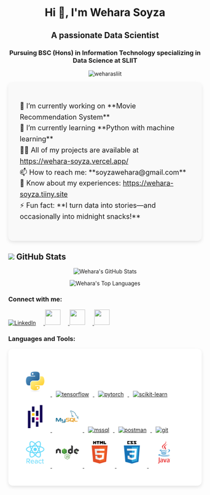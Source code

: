 <h1 align="center">Hi 👋, I'm Wehara Soyza</h1>
<h2 align="center">A passionate Data Scientist</h2>
<h3 align="center">Pursuing BSC (Hons) in Information Technology specializing in Data Science at SLIIT</h3>

<p align="center">
  <img src="https://komarev.com/ghpvc/?username=weharasliit&label=Profile%20views&color=0e75b6&style=flat" alt="weharasliit" />
</p>

<div style="background-color: #f9f9f9; padding: 30px; border-radius: 12px; box-shadow: 0 4px 10px rgba(0, 0, 0, 0.1);">
  <ul style="list-style-type: none; padding: 0; font-size: 18px; line-height: 1.6;">
    <li>🔭 I’m currently working on **Movie Recommendation System**</li>
    <li>🌱 I’m currently learning **Python with machine learning**</li>
    <li>👨‍💻 All of my projects are available at <a href="https://wehara-soyza.vercel.app/" target="_blank">https://wehara-soyza.vercel.app/</a></li>
    <li>📫 How to reach me: **soyzawehara@gmail.com**</li>
    <li>📄 Know about my experiences: <a href="https://wehara-soyza.tiiny.site" target="_blank">https://wehara-soyza.tiiny.site</a></li>
    <li>⚡ Fun fact: **I turn data into stories—and occasionally into midnight snacks!**</li>
  </ul>
</div>

## <img src="https://media2.giphy.com/media/QssGEmpkyEOhBCb7e1/giphy.gif?cid=ecf05e47a0n3gi1bfqntqmob8g9aid1oyj2wr3ds3mg700bl&rid=giphy.gif" width="25"><b> GitHub Stats</b>

<div align="center">
  
![Wehara's GitHub Stats](https://github-readme-stats.vercel.app/api?username=weharasliit&theme=dracula&hide_border=false&include_all_commits=true&count_private=true)<br/>
  
![Wehara's Top Languages](https://github-readme-stats.vercel.app/api/top-langs/?username=weharasliit&theme=dracula&hide_border=false&include_all_commits=true&count_private=true&layout=compact)
</div>

<h3 align="left">Connect with me:</h3>
<p align="left">
  <a href="www.linkedin.com/in/wehara-soyza-596717322" target="blank">
    <img src="https://raw.githubusercontent.com/rahuldkjain/github-profile-readme-generator/master/src/images/icons/Social/linked-in-alt.svg" alt="LinkedIn" height="40" width="40" style="margin-right: 20px; transition: transform 0.3s;"/>
  </a>
  <a href="https://github.com/weharaSliit" target="_blank">
    <img src="https://img.icons8.com/doodle/40/000000/github--v1.png" height="40" width="40" style="margin-right: 20px; transition: transform 0.3s;" />
  </a>
  <a href="mailto:soyzawehara@gmail.com" target="_blank">
    <img src="https://img.icons8.com/doodle/40/000000/gmail-new.png" height="40" width="40" style="margin-right: 20px; transition: transform 0.3s;" />
  </a>
  
  <a href="https://wehara-soyza.tiiny.site" target="_blank">
    <img src="https://img.icons8.com/ultraviolet/2x/resume.png" height="40" width="40" style="margin-right: 20px; transition: transform 0.3s;" />
  </a>
</p>

<h3 align="left">Languages and Tools:</h3>
<div style="background-color: #ffffff; padding: 30px; border-radius: 12px; box-shadow: 0 4px 10px rgba(0, 0, 0, 0.1);">
  <p align="left">
    <a href="https://www.python.org" target="_blank" rel="noreferrer">
      <img src="https://raw.githubusercontent.com/devicons/devicon/master/icons/python/python-original.svg" alt="python" width="60" height="60" style="margin: 10px; transition: transform 0.3s;"/>
    </a>
    <a href="https://www.tensorflow.org" target="_blank" rel="noreferrer">
      <img src="https://www.vectorlogo.zone/logos/tensorflow/tensorflow-icon.svg" alt="tensorflow" width="60" height="60" style="margin: 10px; transition: transform 0.3s;"/>
    </a>
    <a href="https://www.pytorch.org" target="_blank" rel="noreferrer">
      <img src="https://www.vectorlogo.zone/logos/pytorch/pytorch-icon.svg" alt="pytorch" width="60" height="60" style="margin: 10px; transition: transform 0.3s;"/>
    </a>
    <a href="https://scikit-learn.org/" target="_blank" rel="noreferrer">
      <img src="https://upload.wikimedia.org/wikipedia/commons/0/05/Scikit_learn_logo_small.svg" alt="scikit-learn" width="60" height="60" style="margin: 10px; transition: transform 0.3s;"/>
    </a>
    <a href="https://pandas.pydata.org/" target="_blank" rel="noreferrer">
      <img src="https://raw.githubusercontent.com/devicons/devicon/2ae2a900d2f041da66e950e4d48052658d850630/icons/pandas/pandas-original.svg" alt="pandas" width="60" height="60" style="margin: 10px; transition: transform 0.3s;"/>
    </a>
    <a href="https://www.mysql.com/" target="_blank" rel="noreferrer">
      <img src="https://raw.githubusercontent.com/devicons/devicon/master/icons/mysql/mysql-original-wordmark.svg" alt="mysql" width="60" height="60" style="margin: 10px; transition: transform 0.3s;"/>
    </a>
    <a href="https://www.microsoft.com/en-us/sql-server" target="_blank" rel="noreferrer">
      <img src="https://www.svgrepo.com/show/303229/microsoft-sql-server-logo.svg" alt="mssql" width="60" height="60" style="margin: 10px; transition: transform 0.3s;"/>
    </a>
    <a href="https://www.postman.com" target="_blank" rel="noreferrer">
      <img src="https://www.vectorlogo.zone/logos/getpostman/getpostman-icon.svg" alt="postman" width="60" height="60" style="margin: 10px; transition: transform 0.3s;"/>
    </a>
    <a href="https://git-scm.com/" target="_blank" rel="noreferrer">
      <img src="https://www.vectorlogo.zone/logos/git-scm/git-scm-icon.svg" alt="git" width="60" height="60" style="margin: 10px; transition: transform 0.3s;"/>
    </a>
    <a href="https://reactjs.org/" target="_blank" rel="noreferrer">
      <img src="https://raw.githubusercontent.com/devicons/devicon/master/icons/react/react-original-wordmark.svg" alt="react" width="60" height="60" style="margin: 10px; transition: transform 0.3s;"/>
    </a>
    <a href="https://nodejs.org" target="_blank" rel="noreferrer">
      <img src="https://raw.githubusercontent.com/devicons/devicon/master/icons/nodejs/nodejs-original-wordmark.svg" alt="nodejs" width="60" height="60" style="margin: 10px; transition: transform 0.3s;"/>
    </a>
    <a href="https://www.w3.org/html/" target="_blank" rel="noreferrer">
      <img src="https://raw.githubusercontent.com/devicons/devicon/master/icons/html5/html5-original-wordmark.svg" alt="html5" width="60" height="60" style="margin: 10px; transition: transform 0.3s;"/>
    </a>
    <a href="https://www.w3schools.com/css/" target="_blank" rel="noreferrer">
      <img src="https://raw.githubusercontent.com/devicons/devicon/master/icons/css3/css3-original-wordmark.svg" alt="css3" width="60" height="60" style="margin: 10px; transition: transform 0.3s;"/>
    </a>
    <a href="https://www.java.com" target="_blank" rel="noreferrer">
      <img src="https://raw.githubusercontent.com/devicons/devicon/master/icons/java/java-original-wordmark.svg" alt="java" width="60" height="60" style="margin: 10px; transition: transform 0.3s;"/>
    </a>
    
  </p>
</div>

<br>



